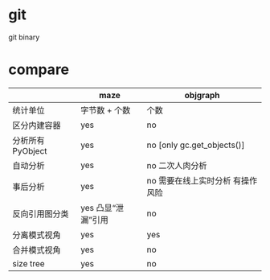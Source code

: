 # git
git binary

# compare

|                  |       maze        |            objgraph            |
| ---------------- | ----------------- | ------------------------------ |
| 统计单位          | 字节数 + 个数      | 个数                           |
| 区分内建容器      | yes               | no                             |
| 分析所有 PyObject | yes               | no [only gc.get_objects()]     |
| 自动分析          | yes               | no 二次人肉分析                 |
| 事后分析          | yes               | no 需要在线上实时分析 有操作风险 |
| 反向引用图分类    | yes 凸显“泄漏”引用 | no                             |
| 分离模式视角      | yes               | yes                            |
| 合并模式视角      | yes               | no                             |
| size tree        | yes               | no                             |

